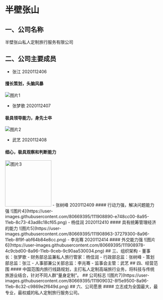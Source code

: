 # 半壁张山
## 一、公司名称
半壁张山私人定制旅行服务有限公司
## 二、公司主要成员
- 张江 2020112406
#### 擅长策划，头脑风暴
![图片1](https://user-images.githubusercontent.com/80669395/111908623-e19eb680-8a94-11eb-8b36-27e182250d21.png)
- 张梦歌 2020112407
#### 极具领导能力，身先士卒
![图片2](https://user-images.githubusercontent.com/80669395/111908759-64277600-8a95-11eb-9b83-529029a6936c.png)
- 武艺 2020112408
#### 细心，极具观察和判断能力
<img width="152" alt="图片3" src="https://user-images.githubusercontent.com/80669395/111908775-80c3ae00-8a95-11eb-9658-e0f831495da5.png">
- 张树峰 2020112409
#### 行动力强，解决问题能力强
![图片4](https://user-images.githubusercontent.com/80669395/111908890-e748cc00-8a95-11eb-8c73-43ad8c18cf65.png)
- 杨佳润 2020112410
#### 具有统筹管理经济的能力
![图片5](https://user-images.githubusercontent.com/80669395/111908963-37279300-8a96-11eb-8f9f-abf64b84e8cc.png)
- 李兆骞 2020112414
#### 外交能力强
![图片6](https://user-images.githubusercontent.com/80669395/111908978-4c9cbd00-8a96-11eb-9ceb-9c90aa530034.png)
## 三、组织架构
- 董事长：张梦歌
- 财务部总监兼私人旅行管家：杨佳润
- 行政部总监：张树峰
- 策划部总监：张江
- 人事部兼公关部总监：李兆骞
- 监事会主管：武艺
## 四、经营范围
#### 中国范围内旅行线路规划，主打私人定制高端旅行业务，将科技与传统旅游业结合，针对不同人群“量身定制”。
## 公司标志
![图片7](https://user-images.githubusercontent.com/80669395/111909032-8f5e9500-8a96-11eb-8c32-c9869e2f649d.png)
## 六、公司愿景
#### 立志成为全国最大，最专业，最权威的私人定制旅行服务公司。
